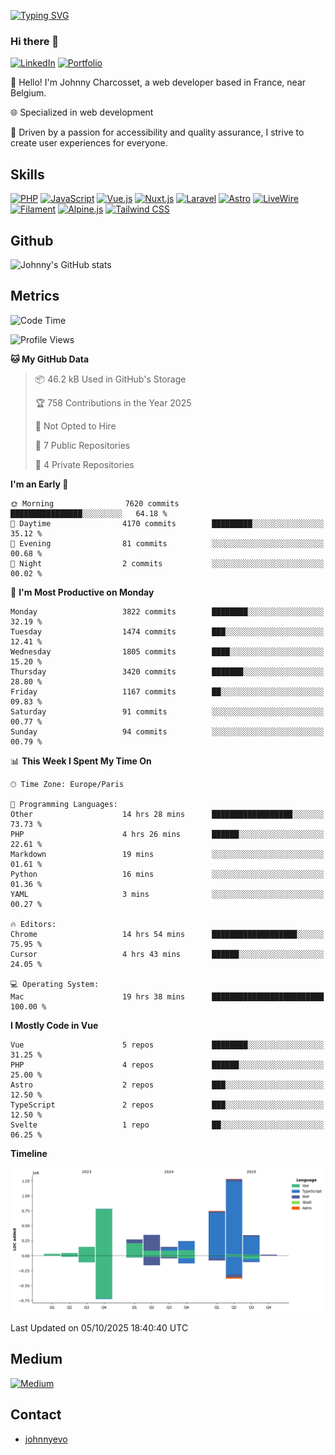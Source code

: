 [![Typing SVG](https://readme-typing-svg.demolab.com?font=Fira+Code&pause=1000&random=false&width=435&lines=Johnny+Charcosset;Web+Developer)](https://git.io/typing-svg)

### Hi there 👋
[![LinkedIn](https://img.shields.io/badge/LinkedIn-0077B5?style=for-the-badge&logo=linkedin&logoColor=white)](https://www.linkedin.com/in/johnny-charcosset/)
[![Portfolio](https://img.shields.io/badge/Portfolio-4285F4?style=for-the-badge&logo=google-chrome&logoColor=white)](https://johnnyevo.github.io/)

👋 Hello! I'm Johnny Charcosset, a web developer based in France, near Belgium.

🌐 Specialized in web development

🚀 Driven by a passion for accessibility and quality assurance, I strive to create user experiences for everyone.

## Skills

[![PHP](https://img.shields.io/badge/PHP-777BB4?style=for-the-badge&logo=php&logoColor=white)](https://www.php.net/)
[![JavaScript](https://img.shields.io/badge/JavaScript-F7DF1E?style=for-the-badge&logo=javascript&logoColor=black)](https://developer.mozilla.org/en-US/docs/Web/JavaScript)
[![Vue.js](https://img.shields.io/badge/Vue.js-4FC08D?style=for-the-badge&logo=vue.js&logoColor=white)](https://vuejs.org/)
[![Nuxt.js](https://img.shields.io/badge/Nuxt.js-00C58E?style=for-the-badge&logo=nuxt.js&logoColor=white)](https://nuxtjs.org/)
[![Laravel](https://img.shields.io/badge/Laravel-FF2D20?style=for-the-badge&logo=laravel&logoColor=white)](https://laravel.com/)
[![Astro](https://img.shields.io/badge/Astro-0B3E59?style=for-the-badge&logo=astro&logoColor=white)](https://astro.build/)
[![LiveWire](https://img.shields.io/badge/LiveWire-FF3E00?style=for-the-badge&logo=livewire&logoColor=white)](https://laravel-livewire.com/)
[![Filament](https://img.shields.io/badge/Filament-253E46?style=for-the-badge&logo=https://filamentphp.com/favicon/favicon-32x32.png?v=w1dBNxT7Wg&logoColor=white)](https://filamentadmin.com/)
[![Alpine.js](https://img.shields.io/badge/Alpine.js-8BC0D0?style=for-the-badge&logo=alpine.js&logoColor=black)](https://alpinejs.dev/)
[![Tailwind CSS](https://img.shields.io/badge/Tailwind_CSS-38B2AC?style=for-the-badge&logo=tailwind-css&logoColor=white)](https://tailwindcss.com/)

## Github

![Johnny's GitHub stats](https://github-readme-stats.vercel.app/api?username=JohnnyEvo&show_icons=true&theme=transparent)

## Metrics

<!--START_SECTION:waka-->
![Code Time](http://img.shields.io/badge/Code%20Time-1%2C464%20hrs%2015%20mins-blue)

![Profile Views](http://img.shields.io/badge/Profile%20Views-2-blue)

**🐱 My GitHub Data** 

> 📦 46.2 kB Used in GitHub's Storage 
 > 
> 🏆 758 Contributions in the Year 2025
 > 
> 🚫 Not Opted to Hire
 > 
> 📜 7 Public Repositories 
 > 
> 🔑 4 Private Repositories 
 > 
**I'm an Early 🐤** 

```text
🌞 Morning                7620 commits        ████████████████░░░░░░░░░   64.18 % 
🌆 Daytime                4170 commits        █████████░░░░░░░░░░░░░░░░   35.12 % 
🌃 Evening                81 commits          ░░░░░░░░░░░░░░░░░░░░░░░░░   00.68 % 
🌙 Night                  2 commits           ░░░░░░░░░░░░░░░░░░░░░░░░░   00.02 % 
```
📅 **I'm Most Productive on Monday** 

```text
Monday                   3822 commits        ████████░░░░░░░░░░░░░░░░░   32.19 % 
Tuesday                  1474 commits        ███░░░░░░░░░░░░░░░░░░░░░░   12.41 % 
Wednesday                1805 commits        ████░░░░░░░░░░░░░░░░░░░░░   15.20 % 
Thursday                 3420 commits        ███████░░░░░░░░░░░░░░░░░░   28.80 % 
Friday                   1167 commits        ██░░░░░░░░░░░░░░░░░░░░░░░   09.83 % 
Saturday                 91 commits          ░░░░░░░░░░░░░░░░░░░░░░░░░   00.77 % 
Sunday                   94 commits          ░░░░░░░░░░░░░░░░░░░░░░░░░   00.79 % 
```


📊 **This Week I Spent My Time On** 

```text
🕑︎ Time Zone: Europe/Paris

💬 Programming Languages: 
Other                    14 hrs 28 mins      ██████████████████░░░░░░░   73.73 % 
PHP                      4 hrs 26 mins       ██████░░░░░░░░░░░░░░░░░░░   22.61 % 
Markdown                 19 mins             ░░░░░░░░░░░░░░░░░░░░░░░░░   01.61 % 
Python                   16 mins             ░░░░░░░░░░░░░░░░░░░░░░░░░   01.36 % 
YAML                     3 mins              ░░░░░░░░░░░░░░░░░░░░░░░░░   00.27 % 

🔥 Editors: 
Chrome                   14 hrs 54 mins      ███████████████████░░░░░░   75.95 % 
Cursor                   4 hrs 43 mins       ██████░░░░░░░░░░░░░░░░░░░   24.05 % 

💻 Operating System: 
Mac                      19 hrs 38 mins      █████████████████████████   100.00 % 
```

**I Mostly Code in Vue** 

```text
Vue                      5 repos             ████████░░░░░░░░░░░░░░░░░   31.25 % 
PHP                      4 repos             ██████░░░░░░░░░░░░░░░░░░░   25.00 % 
Astro                    2 repos             ███░░░░░░░░░░░░░░░░░░░░░░   12.50 % 
TypeScript               2 repos             ███░░░░░░░░░░░░░░░░░░░░░░   12.50 % 
Svelte                   1 repo              ██░░░░░░░░░░░░░░░░░░░░░░░   06.25 % 
```



**Timeline**

![Lines of Code chart](https://raw.githubusercontent.com/JohnnyEvo/JohnnyEvo/main/assets/bar_graph.png)


 Last Updated on 05/10/2025 18:40:40 UTC
<!--END_SECTION:waka-->

## Medium

[![Medium](https://github-readme-medium.vercel.app/?username=johnny.charcosset&limit=3)](https://medium.com/@@johnny.charcosset)

## Contact

- [johnnyevo](https://johnnyevo.github.io/)
